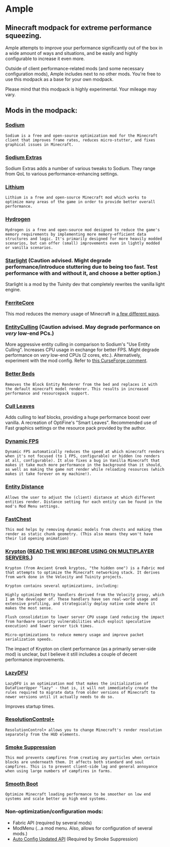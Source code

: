 # Ample
## Minecraft modpack for extreme performance squeezing.

Ample attempts to improve your performance significantly out of the box in a wide amount of ways and situations, and be easily and highly configurable to increase it even more.

Outside of client performance-related mods (and some necessary configuration mods), Ample includes next to no other mods. You're free to use this modpack as a base for your own modpack.

Please mind that this modpack is highly experimental. Your mileage may vary.

## Mods in the modpack:
### [Sodium](https://github.com/CaffeineMC/sodium-fabric)
`Sodium is a free and open-source optimization mod for the Minecraft client that improves frame rates, reduces micro-stutter, and fixes graphical issues in Minecraft.`

### [Sodium Extras](https://www.curseforge.com/minecraft/mc-mods/sodium-extra)
Sodium Extras adds a number of various tweaks to Sodium. They range from QoL to various performance-enhancing settings.

### [Lithium](https://github.com/CaffeineMC/lithium-fabric)
`Lithium is a free and open-source Minecraft mod which works to optimize many areas of the game in order to provide better overall performance.`

### [Hydrogen](https://github.com/CaffeineMC/hydrogen-fabric)
`Hydrogen is a free and open-source mod designed to reduce the game's memory requirements by implementing more memory-efficient data structures and logic. It's primarily designed for more heavily modded scenarios, but can offer (small) improvements even in lightly modded or vanilla scenarios.`

### [Starlight](https://github.com/Tuinity/Starlight) (Caution advised. Might degrade performance/introduce stuttering due to being too fast. Test performance with and without it, and choose a better option.)
Starlight is a mod by the Tuinity dev that completely rewrites the vanilla light engine.

### [FerriteCore](https://www.curseforge.com/minecraft/mc-mods/ferritecore-fabric)
This mod reduces the memory usage of Minecraft in [a few different ways](https://github.com/malte0811/FerriteCore/blob/main/summary.md).

### [EntityCulling](https://www.curseforge.com/minecraft/mc-mods/entityculling) (Caution advised. May degrade performance on *very* low-end PCs.)
More aggressive entity culling in comparison to Sodium's "Use Entity Culling".
Increases CPU usage in exchange for better FPS. Might degrade performance on *very* low-end CPUs (2 cores, etc.).
Alternatively, experiment with the mod config. Refer to [this CurseForge comment](https://www.curseforge.com/minecraft/mc-mods/entityculling?comment=130).

### [Better Beds](https://www.curseforge.com/minecraft/mc-mods/better-beds)
`Removes the Block Entity Renderer from the bed and replaces it with the default minecraft model renderer. This results in increased performance and resourcepack support.`

### [Cull Leaves](https://www.curseforge.com/minecraft/mc-mods/cull-leaves)
Adds culling to leaf blocks, providing a huge performance boost over vanilla. A recreation of OptiFine's "Smart Leaves". Recommended use of Fast graphics settings or the resource pack provided by the author.

### [Dynamic FPS](https://www.curseforge.com/minecraft/mc-mods/dynamic-fps)
`Dynamic FPS automatically reduces the speed at which minecraft renders when it's not focused (to 1 FPS, configurable) or hidden (no renders at all, configurable). It also fixes a bug in Vanilla Minecraft that makes it take much more performance in the background than it should, as well as making the game not render while reloading resources (which makes it take forever on my machine!).`

### [Entity Distance](https://modrinth.com/mod/entity-distance)
`Allows the user to adjust the (client) distance at which different entities render. Distance setting for each entity can be found in the mod's Mod Menu settings. `

### [FastChest](https://www.curseforge.com/minecraft/mc-mods/fastchest)
`This mod helps by removing dynamic models from chests and making them render as static chunk geometry. (This also means they won't have their lid opening animation)`

### [Krypton](https://www.curseforge.com/minecraft/mc-mods/krypton) ([READ THE WIKI BEFORE USING ON MULTIPLAYER SERVERS.](https://github.com/astei/krypton/wiki/FAQ))
`Krypton (from Ancient Greek kryptos, "the hidden one") is a Fabric mod that attempts to optimize the Minecraft networking stack. It derives from work done in the Velocity and Tuinity projects.`

`Krypton contains several optimizations, including:`

`Highly optimized Netty handlers derived from the Velocity proxy, which I am the developer of. These handlers have sen real-world usage and extensive profiling, and strategically deploy native code where it makes the most sense.`

`Flush consolidation to lower server CPU usage (and reducing the impact from hardware security vulnerabilities which exploit speculative execution) and lower server tick times.`

`Micro-optimizations to reduce memory usage and improve packet serialization speeds.`

The impact of Krypton on client performance (as a primarily server-side mod) is unclear, but I believe it still includes a couple of decent performance improvements.

### [LazyDFU](https://www.curseforge.com/minecraft/mc-mods/lazydfu)
`LazyDFU is an optimization mod that makes the initialization of DataFixerUpper "lazy" - that is, it will not immediately create the rules required to migrate data from older versions of Minecraft to newer versions until it actually needs to do so.`

Improves startup times.

### [ResolutionControl+](https://www.curseforge.com/minecraft/mc-mods/resolutioncontrol)
`ResolutionControl+ allows you to change Minecraft's render resolution separately from the HUD elements.`

### [Smoke Suppression](https://www.curseforge.com/minecraft/mc-mods/smoke-suppression)
`This mod prevents campfires from creating any particles when certain blocks are underneath them. It affects both standard and soul campfires.
This is to prevent client-side lag and general annoyance when using large numbers of campfires in farms.`

### [Smooth Boot](https://www.curseforge.com/minecraft/mc-mods/smooth-boot)
`Optimize Minecraft loading performance to be smoother on low end systems and scale better on high end systems.`

### Non-optimization/configuration mods:
* Fabric API (required by several mods)
* ModMenu (...a mod menu. Also, allows for configuration of several mods.)
* [Auto Config Updated API](https://www.curseforge.com/minecraft/mc-mods/auto-config-updated-api) (Required by Smoke Suppression)

